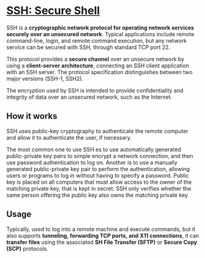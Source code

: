 # [SSH: Secure Shell](https://en.wikipedia.org/wiki/Secure_Shell)

SSH is a __cryptographic network protocol for operating network services securely over an unsecured network__. Typical applications include remote command-line, login, and remote command execution, but any network service can be secured with SSH, through standard TCP port 22.

This protocol provides a __secure channel__ over an unsecure network by using a __client-server architecture__, connecting an SSH client application with an SSH server. The protocol specification distinguishes between two major versions (SSH-1, SSH2).

The encryption used by SSH is intended to provide confidentiality and integrity of data over an unsecured network, such as the Internet.

## How it works

SSH uses public-key cryptography to authenticate the remote computer and allow it to authenticate the user, if necessary.

The most common one to use SSH es to use automatically generated public-private key pairs to simple encrypt a network connection, and then use password authentication to log on. Another is to use a manually generated public-private key pair to perform the authentication, allowing users or programs to log in without having to specify a password. Public key is placed on all computers that must allow access to the owner of the matching private key, that is kept in secret. SSH only verifies whether the same person offering the public key also owns the matching private key.

## Usage

Typically, used to log into a remote machine and execute commands, but it also supports __tunneling, forwarding TCP ports, and X11 connections__, it can __transfer files__ using the associated __SH File Transfer (SFTP)__ or __Secure Copy (SCP)__ protocols.
